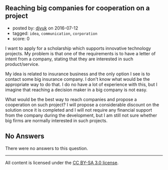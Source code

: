 ## Reaching big companies for cooperation on a project

- posted by: [djvuk](https://stackexchange.com/users/8803673/djvuk) on 2016-07-12
- tagged: `idea`, `communication`, `corporation`
- score: 0

I want to apply for a scholarship which supports innovative technology projects. My problem is that one of the requirements is to have a letter of intent from a company, stating that they are interested in such product/service.

My idea is related to insurance business and the only option I see is to contact some big insurance company. I don't know what would be the appropriate way to do that. I do no have a lot of experience with this, but I imagine that reaching a decision maker in a big company is not easy. 

What would be the best way to reach companies and propose a cooperation on such project? I will propose a considerable discount on the solution once it is completed and I will not require any financial support from the company during the development, but I am still not sure whether big firms are normally interested in such projects.

## No Answers

There were no answers to this question.


---

All content is licensed under the [CC BY-SA 3.0 license](https://creativecommons.org/licenses/by-sa/3.0/).
